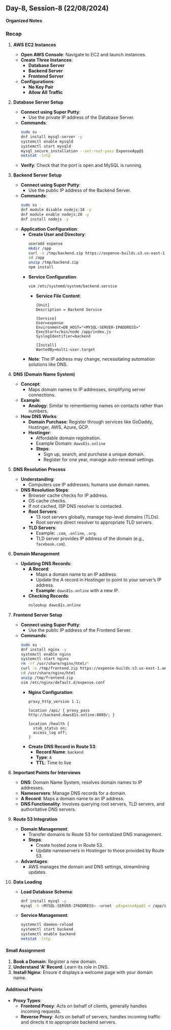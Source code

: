 **Day-8, Session-8 (22/08/2024)**
----------------------------------
**Organized Notes**

### **Recap**

1. **AWS EC2 Instances**
   - **Open AWS Console**: Navigate to EC2 and launch instances.
   - **Create Three Instances**:
     - **Database Server**
     - **Backend Server**
     - **Frontend Server**
   - **Configurations**:
     - **No Key Pair**
     - **Allow All Traffic**

2. **Database Server Setup**
   - **Connect using Super Putty**:
     - Use the private IP address of the Database Server.
   - **Commands**:
     ```bash
     sudo su -
     dnf install mysql-server -y
     systemctl enable mysqld
     systemctl start mysqld
     mysql_secure_installation --set-root-pass ExpenseApp@1
     netstat -lntp
     ```
   - **Verify**: Check that the port is open and MySQL is running.

3. **Backend Server Setup**
   - **Connect using Super Putty**:
     - Use the public IP address of the Backend Server.
   - **Commands**:
     ```bash
     sudo su -
     dnf module disable nodejs:18 -y
     dnf module enable nodejs:20 -y
     dnf install nodejs -y
     ```
   - **Application Configuration**:
     - **Create User and Directory**:
       ```bash
       useradd expense
       mkdir /app
       curl -o /tmp/backend.zip https://expense-builds.s3.us-east-1.amazonaws.com/expense-backend-v2.zip
       cd /app
       unzip /tmp/backend.zip
       npm install
       ```
     - **Service Configuration**:
       ```bash
       vim /etc/systemd/system/backend.service
       ```
       - **Service File Content**:
         ```
         [Unit]
         Description = Backend Service

         [Service]
         User=expense
         Environment=DB_HOST="<MYSQL-SERVER-IPADDRESS>"
         ExecStart=/bin/node /app/index.js
         SyslogIdentifier=backend

         [Install]
         WantedBy=multi-user.target
         ```
     - **Note**: The IP address may change, necessitating automation solutions like DNS.

4. **DNS (Domain Name System)**
   - **Concept**:
     - Maps domain names to IP addresses, simplifying server connections.
   - **Example**:
     - **Analogy**: Similar to remembering names on contacts rather than numbers.
   - **How DNS Works**:
     - **Domain Purchase**: Register through services like GoDaddy, Hostinger, AWS, Azure, GCP.
     - **Hostinger**:
       - Affordable domain registration.
       - Example Domain: `daws81s.online`
       - **Steps**:
         - Sign up, search, and purchase a unique domain.
         - Register for one year, manage auto-renewal settings.

5. **DNS Resolution Process**
   - **Understanding**:
     - Computers use IP addresses; humans use domain names.
   - **DNS Resolution Steps**:
     - Browser cache checks for IP address.
     - OS cache checks.
     - If not cached, ISP DNS resolver is contacted.
     - **Root Servers**:
       - 13 root servers globally, manage top-level domains (TLDs).
       - Root servers direct resolver to appropriate TLD servers.
     - **TLD Servers**:
       - Example: `.com`, `.online`, `.org`.
       - TLD server provides IP address of the domain (e.g., `facebook.com`).

6. **Domain Management**
   - **Updating DNS Records**:
     - **A Record**:
       - Maps a domain name to an IP address.
       - Update the A record in Hostinger to point to your server’s IP address.
       - **Example**: `daws81s.online` with a new IP.
     - **Checking Records**:
       ```bash
       nslookup daws81s.online
       ```

7. **Frontend Server Setup**
   - **Connect using Super Putty**:
     - Use the public IP address of the Frontend Server.
   - **Commands**:
     ```bash
     sudo su -
     dnf install nginx -y
     systemctl enable nginx
     systemctl start nginx
     rm -rf /usr/share/nginx/html/*
     curl -o /tmp/frontend.zip https://expense-builds.s3.us-east-1.amazonaws.com/expense-frontend-v2.zip
     cd /usr/share/nginx/html
     unzip /tmp/frontend.zip
     vim /etc/nginx/default.d/expense.conf
     ```
     - **Nginx Configuration**:
       ```
       proxy_http_version 1.1;

       location /api/ { proxy_pass http://backend.daws81s.online:8080/; }

       location /health {
         stub_status on;
         access_log off;
       }
       ```
     - **Create DNS Record in Route 53**:
       - **Record Name**: `backend`
       - **Type**: `A`
       - **TTL**: Time to live

8. **Important Points for Interviews**
   - **DNS**: Domain Name System, resolves domain names to IP addresses.
   - **Nameservers**: Manage DNS records for a domain.
   - **A Record**: Maps a domain name to an IP address.
   - **DNS Functionality**: Involves querying root servers, TLD servers, and authoritative DNS servers.

9. **Route 53 Integration**
   - **Domain Management**:
     - Transfer domains to Route 53 for centralized DNS management.
     - **Steps**:
       - Create hosted zone in Route 53.
       - Update nameservers in Hostinger to those provided by Route 53.
   - **Advantages**:
     - AWS manages the domain and DNS settings, streamlining updates.

10. **Data Loading**
    - **Load Database Schema**:
      ```bash
      dnf install mysql -y
      mysql -h <MYSQL-SERVER-IPADDRESS> -uroot -pExpenseApp@1 < /app/schema/backend.sql
      ```
    - **Service Management**:
      ```bash
      systemctl daemon-reload
      systemctl start backend
      systemctl enable backend
      netstat -lntp
      ```

#### **Small Assignment**
1. **Book a Domain**: Register a new domain.
2. **Understand 'A' Record**: Learn its role in DNS.
3. **Install Nginx**: Ensure it displays a welcome page with your domain name.

#### **Additional Points**
- **Proxy Types**:
  - **Frontend Proxy**: Acts on behalf of clients, generally handles incoming requests.
  - **Reverse Proxy**: Acts on behalf of servers, handles incoming traffic and directs it to appropriate backend servers.

